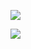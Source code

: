 ![](https://i.redd.it/whos-the-better-player-in-your-opinion-sae-or-kaiser-v0-sjhf6yi6uiua1.jpg?width=590&format=pjpg&auto=webp&s=0defaa225f271586e3d64d969716c666053d1e67)

![](https://visitor-badge.glitch.me/badge?page_id=afc163.afc163)
